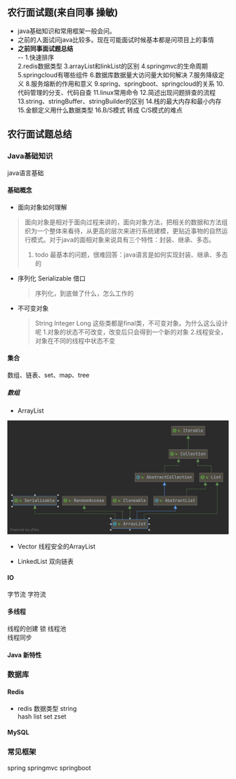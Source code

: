 ## 农行面试题(来自同事 操敏)
- java基础知识和常用框架一般会问。
- 之前的人面试问java比较多。现在可能面试时候基本都是问项目上的事情
- **之前同事面试题总结**  
  --  1.快速排序   
2.redis数据类型
3.arrayList和linkList的区别
4.springmvc的生命周期
5.springcloud有哪些组件
6.数据库数据量大访问量大如何解决
7.服务降级定义
8.服务熔断的作用和意义
9.spring、springboot、springcloud的关系
10.代码管理的分支、代码自查
11.linux常用命令
12.简述出现问题排查的流程
13.string、stringBuffer、stringBuilder的区别
14.栈的最大内存和最小内存
15.金额定义用什么数据类型
16.B/S模式 转成 C/S模式的难点



## 农行面试题总结

### Java基础知识
java语言基础
#### 基础概念
- 面向对象如何理解  
 > 面向对象是相对于面向过程来讲的，面向对象方法，把相关的数据和方法组织为一个整体来看待，从更高的层次来进行系统建模，更贴近事物的自然运行模式。对于java的面相对象来说具有三个特性：封装、继承、多态。
 >1. todo 最基本的问题，很难回答：java语言是如何实现封装、继承、多态的

- 序列化 Serializable 借口
  >序列化，到底做了什么，怎么工作的
  
- 不可变对象
  > String Integer Long 这些类都是final类，不可变对象。为什么这么设计呢
  >1.对象的状态不可改变，改变后只会得到一个新的对象
  >2.线程安全，对象在不同的线程中状态不变

#### 集合
数组、链表、set、map、tree

##### 数组
- ArrayList
  
![这是图片](./img/ArrayList.png "ArrayList类继承关系")



- Vector
线程安全的ArrayList 


- LinkedList
双向链表

####  IO
字节流 字符流

#### 多线程
线程的创建
锁
线程池  
线程同步

#### Java 新特性

### 数据库

#### Redis
  -  redis 数据类型 
  string  
  hash
  list
  set
  zset

  
#### MySQL

### 常见框架
spring
springmvc
springboot

